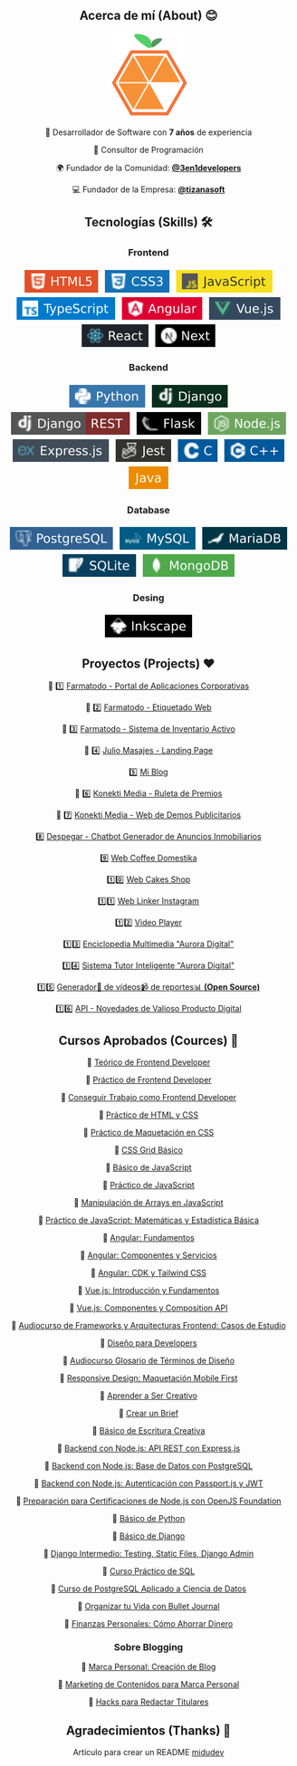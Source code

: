 <section align="center">
 
## Acerca de mí (About) :blush:

<img src="./logo12022.png" alt="Logo 1er Semestre 2022" height="150px">
 
<div align="center">

🚀  Desarrollador de Software con <b>7 años</b> de experiencia
 
:sparkling_heart: Consultor de Programación

🌍 Fundador de la Comunidad: **[@3en1developers](https://github.com/3en1developers)**

:computer: Fundador de la Empresa: **[@tizanasoft](https://github.com/tizanasoft)**
 
</div>

</section>

<section align="center">

## Tecnologías (Skills) 🛠️

<div align="center">

### Frontend

<p align="center">

 <img src="./badgets/frontend/html.svg" alt="HTML" style="vertical-align:top; margin:4px">
 
  <img src="./badgets/frontend/css.svg" alt="CSS" style="vertical-align:top; margin:4px">

 <img src="./badgets/frontend/javascript.svg" alt="JavaScript" style="vertical-align:top; margin:4px">

 <img src="./badgets/frontend/typescript.svg" alt="TypeScript" style="vertical-align:top; margin:4px">
 
 <img src="./badgets/frontend/angular.svg" alt="Angular" style="vertical-align:top; margin:4px">

 <img src="./badgets/frontend/vue.svg" alt="Vue" style="vertical-align:top; margin:4px">

  <img src="./badgets/frontend/react.svg" alt="React" style="vertical-align:top; margin:4px">

  <img src="./badgets/frontend/next.svg" alt="Next" style="vertical-align:top; margin:4px">
  
<!--   <img src="./badgets/frontend/rxjs.svg" alt="RxJS" style="vertical-align:top; margin:4px">
 -->
</p>
</div>

</section>

<section align="center">
 
### Backend

<p align="center">
 
  <img src="./badgets/backend/python.svg" alt="Python" style="vertical-align:top; margin:4px">

 <img src="./badgets/backend/django.svg" alt="Django" style="vertical-align:top; margin:4px">

  <img src="./badgets/backend/drf.svg" alt="Django REST Framework" style="vertical-align:top; margin:4px">

  <img src="./badgets/backend/flask.svg" alt="Flask" style="vertical-align:top; margin:4px">

  <img src="./badgets/backend/nodejs.svg" alt="Node.js" style="vertical-align:top; margin:4px">

  <img src="./badgets/backend/expressjs.svg" alt="Express.js" style="vertical-align:top; margin:4px">

  <img src="./badgets/tests/jest.svg" alt="Jest" style="vertical-align:top; margin:4px">

  <img src="./badgets/backend/c.svg" alt="C" style="vertical-align:top; margin:4px">

  <img src="./badgets/backend/cpp.svg" alt="C++" style="vertical-align:top; margin:4px">

  <img src="./badgets/backend/java.svg" alt="Java" style="vertical-align:top; margin:4px">

</p>
</section>

<section align="center">

### Database

  <p align="center">
    <img src="./badgets/database/postgresql.svg" alt="PostgreSQL" style="vertical-align:top; margin:4px">
    <img src="./badgets/database/mysql.svg" alt="MySQL" style="vertical-align:top; margin:4px">
    <img src="./badgets/database/mariadb.svg" alt="MariaDB" style="vertical-align:top; margin:4px">
    <img src="./badgets/database/sqlite.svg" alt="SQLite" style="vertical-align:top; margin:4px">
    <img src="./badgets/database/mongodb.svg" alt="MongoDB" style="vertical-align:top; margin:4px">
    
  </p>
</section>

<!-- 
<section align="center">

### Mobile

  <p align="center">
    <img src="./badgets/mobile/react_native.svg" alt="React Native" style="vertical-align:top; margin:4px">
    <img src="./badgets/mobile/qt.svg" alt="Qt" style="vertical-align:top; margin:4px">
  </p>

</section> -->


<section align="center">

### Desing

  <p align="center">
    <img src="./badgets/design/inkscape.svg" alt="React Native" style="vertical-align:top; margin:4px">
  </p>

</section>


<section align="center">

## Proyectos (Projects) ❤️

🌟 1️⃣ [Farmatodo - Portal de Aplicaciones Corporativas](https://github.com/achique-luisdan/farmatodo-portal-aplicaciones-corporativas)
 
🌟 2️⃣ [Farmatodo - Etiquetado Web](https://github.com/achique-luisdan/farmatodo-etiquetado-web)

🌟 3️⃣ [Farmatodo - Sistema de Inventario Activo](https://github.com/achique-luisdan/farmatodo-sistema-inventario-activo)
 
🌟 4️⃣ [Julio Masajes - Landing Page](https://github.com/achique-luisdan/web-julio-masajes) 

5️⃣ [Mi Blog](https://github.com/achique-luisdan/blog.achique.luisdan)

🌟 6️⃣ [Konekti Media - Ruleta de Premios]() 

🌟 7️⃣ [Konekti Media - Web de Demos Publicitarios]()

8️⃣ [Despegar - Chatbot Generador de Anuncios Inmobiliarios]()
	
9️⃣ [Web Coffee Domestika](https://github.com/achique-luisdan/web-coffee-domestika)
 
1️⃣0️⃣ [Web Cakes Shop](https://github.com/achique-luisdan/web-cakes-shop)

1️⃣1️⃣ [Web Linker Instagram](https://github.com/achique-luisdan/web-linker-instagram)
 
1️⃣2️⃣ [Video Player](https://github.com/achique-luisdan/video-player)

1️⃣3️⃣ [Enciclopedia Multimedia "Aurora Digital"](https://github.com/achique-luisdan/em-aurora-digital)

1️⃣4️⃣ [Sistema Tutor Inteligente "Aurora Digital"](https://github.com/achique-luisdan/sti-aurora-digital)
 
1️⃣5️⃣ [Generador💟 de vídeos📹 de reportes📊 **(Open Source)**](https://github.com/achique-luisdan/web-media-reports)

1️⃣6️⃣ [API - Novedades de Valioso Producto Digital](https://github.com/achique-luisdan/api-product-news)

</section>

<section align="center">

## Cursos Aprobados (Cources) :bookmark_tabs:

:large_blue_circle: [Teórico de Frontend Developer](https://platzi.com/p/achiqueluisdan/curso/2467-frontend-developer/diploma/detalle/)
	
:large_blue_circle: [Práctico de Frontend Developer](https://platzi.com/p/achiqueluisdan/curso/2477-frontend-developer-practico/diploma/detalle/)

:large_blue_circle: [Conseguir Trabajo como Frontend Developer](https://platzi.com/p/achiqueluisdan/curso/2641-conseguir-trabajo-frontend/diploma/detalle/)

:large_blue_circle: [Práctico de HTML y CSS](https://platzi.com/p/achiqueluisdan/curso/1758-html-practico/diploma/detalle/)

:large_blue_circle: [Práctico de Maquetación en CSS](https://platzi.com/p/achiqueluisdan/curso/1744-practico-css/diploma/detalle/)

:large_blue_circle: [CSS Grid Básico](https://platzi.com/p/achiqueluisdan/curso/2474-css-grid/diploma/detalle/)

:large_blue_circle: [Básico de JavaScript](https://platzi.com/p/achiqueluisdan/curso/1814-basico-javascript/diploma/detalle/)

:large_blue_circle: [Práctico de JavaScript](https://platzi.com/p/achiqueluisdan/curso/2327-javascript-practico-2021/diploma/detalle/)

:large_blue_circle: [Manipulación de Arrays en JavaScript](https://platzi.com/p/achiqueluisdan/curso/2461-arrays/diploma/detalle/)

:large_blue_circle: [Práctico de JavaScript: Matemáticas y Estadística Básica](https://platzi.com/p/achiqueluisdan/curso/3435-javascript-practico-matematicas/diploma/detalle/)

:large_blue_circle: [Angular: Fundamentos](https://platzi.com/p/achiqueluisdan/curso/2478-angular/diploma/detalle/)
	
:large_blue_circle: [Angular: Componentes y Servicios](https://platzi.com/p/achiqueluisdan/curso/2486-angular-componentes/diploma/detalle/)
	
:large_blue_circle: [Angular: CDK y Tailwind CSS](https://platzi.com/p/achiqueluisdan/curso/4459-angular-tailwind/diploma/detalle/)

:large_blue_circle: [Vue.js: Introducción y Fundamentos](https://platzi.com/p/achiqueluisdan/curso/2819-vuejs/diploma/detalle/)
	
:large_blue_circle: [Vue.js: Componentes y Composition API](https://platzi.com/p/achiqueluisdan/curso/2820-vuejs-componentes-composition/diploma/detalle/)
	
:large_blue_circle: [Audiocurso de Frameworks y Arquitecturas Frontend: Casos de Estudio](https://platzi.com/p/achiqueluisdan/curso/4623-arquitectura-frontend/diploma/detalle/)

:large_blue_circle: [Diseño para Developers](https://platzi.com/p/achiqueluisdan/curso/1906-diseno-programadores/diploma/detalle/)

:large_blue_circle: [Audiocurso Glosario de Términos de Diseño](https://platzi.com/p/achiqueluisdan/curso/2475-glosario-ux/diploma/detalle/)

:large_blue_circle: [Responsive Design: Maquetación Mobile First](https://platzi.com/p/achiqueluisdan/curso/2030-mobile-first/diploma/detalle/)

:large_blue_circle: [Aprender a Ser Creativo](https://platzi.com/p/achiqueluisdan/curso/3097-aprendercreatividad/diploma/detalle/)

:large_blue_circle: [Crear un Brief](https://platzi.com/p/achiqueluisdan/curso/3160-brief-marketing/diploma/detalle/)

:large_blue_circle: [Básico de Escritura Creativa](https://platzi.com/p/achiqueluisdan/curso/2781-escritura-basica/diploma/detalle/)

:large_blue_circle: [Backend con Node.js: API REST con Express.js](https://platzi.com/p/achiqueluisdan/curso/2485-backend-nodejs/diploma/detalle/)

:large_blue_circle: [Backend con Node.js: Base de Datos con PostgreSQL](https://platzi.com/p/achiqueluisdan/curso/2507-backend-nodejs-postgres/diploma/detalle/)

:large_blue_circle: [Backend con Node.js: Autenticación con Passport.js y JWT](https://platzi.com/p/achiqueluisdan/curso/2489-passport/diploma/detalle/)

:large_blue_circle: [Preparación para Certificaciones de Node.js con OpenJS Foundation](https://platzi.com/p/achiqueluisdan/curso/5357-nodejs-certificaciones/diploma/detalle/)

:large_blue_circle: [Básico de Python](https://platzi.com/p/achiqueluisdan/curso/1937-python-basico/diploma/detalle/)
	
:large_blue_circle: [Básico de Django](https://platzi.com/p/achiqueluisdan/curso/2694-django/diploma/detalle/)

:large_blue_circle: [Django Intermedio: Testing, Static Files, Django Admin](https://platzi.com/p/achiqueluisdan/curso/2728-django-intermedio/diploma/detalle/)

:large_blue_circle: [Curso Práctico de SQL](https://platzi.com/p/achiqueluisdan/curso/2059-practico-sql/diploma/detalle/)

:large_blue_circle: [Curso de PostgreSQL Aplicado a Ciencia de Datos](https://platzi.com/p/achiqueluisdan/curso/1780-postgresql-datos/diploma/detalle/)

:large_blue_circle: [Organizar tu Vida con Bullet Journal](https://platzi.com/p/achiqueluisdan/curso/3094-bullet-journal/diploma/detalle/)

:large_blue_circle: [Finanzas Personales: Cómo Ahorrar Dinero](https://platzi.com/p/achiqueluisdan/curso/2642-ahorro-personal/diploma/detalle/)
	
### Sobre Blogging

:large_blue_circle: [Marca Personal: Creación de Blog](https://platzi.com/p/achiqueluisdan/curso/2593-blog-personal/diploma/detalle/)

:large_blue_circle: [Marketing de Contenidos para Marca Personal](https://platzi.com/p/achiqueluisdan/curso/3228-contenidosmarcapersonal/diploma/detalle/)

:large_blue_circle: [Hacks para Redactar Titulares](https://platzi.com/p/achiqueluisdan/curso/3040-titulares/diploma/detalle/)

## Agradecimientos (Thanks) 🎁

Artículo para crear un README
[midudev](https://midu.dev/como-crear-tu-perfil-de-github-con-readme/)
</section>
